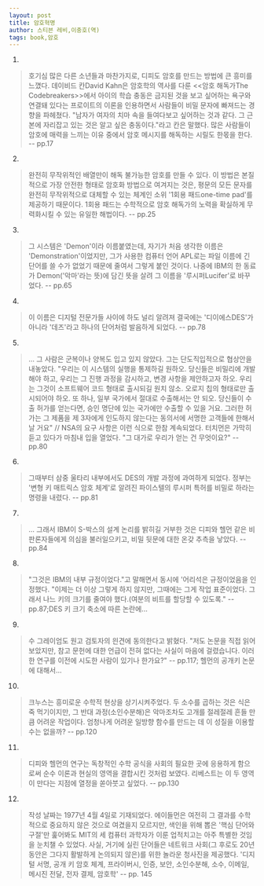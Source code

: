 ```yaml
---
layout: post
title: 암호혁명
author: 스티븐 레비,이충호(역)
tags: book,암호
---
```


1. 
> 호기심 많은 다른 소년들과 마찬가지로, 디피도 암호를 만드는 방법에 큰 흥미를 느꼈다. 데이비드 칸David Kahn은 암호학의 역사를 다룬 <<암호 해독가The Codebreakers>>에서 아이의 학습 충동은 금지된 것을 보고 싶어하는 욕구와 연결돼 있다는 프로이트의 이론을 인용하면서 사람들이 비밀 문자에 빠져드는 경향을 파헤쳤다. "남자가 여자의 치마 속을 들여다보고 싶어하는 것과 같다. 그 근본에 자리잡고 있는 것은 알고 싶은 충동이다."라고 칸은 말했다. 많은 사람들이 암호에 매력을 느끼는 이유 중에서 암호 메시지를 해독하는 시릴도 한몫을 한다. -- pp.17

2. 
> 완전히 무작위적인 배열만이 해독 불가능한 암호를 만들 수 있다. 이 방법은 본질적으로 가장 안전한 형태로 암호화 방법으로 여겨지는 것은, 평문의 모든 문자를 완전히 무작위적으로 대체할 수 있는 체계인 소위 '1회용 패드one-time pad'를 제공하기 때문이다. 1회용 패드는 수학적으로 암호 해독가의 노력을 확실하게 무력화시킬 수 있는 유일한 해법이다. -- pp.25

3. 
> 그 시스템은 'Demon'이라 이름붙였는데, 자기가 처음 생각한 이름은 'Demonstration'이었지만, 그가 사용한 컴퓨터 언어 APL로는 파일 이름에 긴 단어를 쓸 수가 없었기 때문에 줄여서 그렇게 붙인 것이다. 나중에 IBM의 한 동료가 Demon('악마'라는 뜻)에 담긴 뜻을 살려 그 이름을 '루시퍼Lucifer'로 바꾸었다. -- pp.65

4. 
> 이 이름은 디지털 전문가들 사이에 하도 널리 알려져 결국에는 '디이에스DES'가 아니라 '데즈'라고 하나의 단어처럼 발음하게 되었다. -- pp.78

5. 
> ... 그 사람은 군복이나 양복도 입고 있지 않았다. 그는 단도직입적으로 협상안을 내놓았다. "우리는 이 시스템의 실행을 통제하길 원하오. 당신들은 비밀리에 개발해야 하고, 우리는 그 진행 과정을 감시하고, 변경 사항을 제안하고자 하오. 우리는 그것이 소프트웨어 코드 형태로 출시되길 원치 않소. 오로지 칩의 형태로만 출시되어야 하오. 또 하나, 일부 국가에서 절대로 수출해서는 안 되오. 당신들이 수출 허가를 얻는다면, 승인 명단에 있는 국가에만 수출할 수 있을 거요. 그러한 허가는 그 제품을 제 3자에게 인도하지 않는다는 동의서에 서명한 고객들에 한해서 날 거요" // NSA의 요구 사항은 이런 식으로 한참 계속되었다. 터치먼은 가막히 듣고 있다가 마침내 입을 열었다. "그 대가로 우리가 얻는 건 무엇이요?" -- pp.80

6. 
> 그때부터 삼중 울타리 내부에서도 DES의 개발 과정에 과여하게 되었다. 정부는 '변형 키 매트릭스 암호 체계'로 알려진 파이스텔의 루시퍼 특허를 비밀로 하라는 명령을 내렸다. -- pp.81

7. 
> ... 그래서 IBM이 S-박스의 설계 논리를 밝히길 거부한 것은 디피와 헬먼 같은 비판론자들에게 의심을 불러일으키고, 비밀 뒷문에 대한 온갖 추측을 낳았다. -- pp.84

8. 
> "그것은 IBM의 내부 규정이었다."고 말해면서 동시에 '어리석은 규정이었음을 인정했다. "이제는 더 이상 그렇게 하지 않지만, 그때에는 그게 작업 표준이었다. 그래서 나느 키의 크기를 줄여야 했다.(여분의 비트를 할당할 수 있도록." -- pp.87;DES 키 크기 축소에 따른 논란에...

9. 
> 수 그레이엄도 원고 검토자의 읜견에 동의한다고 밝혔다. "저도 논문을 직접 읽어보았지만, 참고 문헌에 대한 언급이 전혀 없다는 사실이 마음에 걸렸습니다. 이러한 연구를 이전에 시도한 사람이 있기나 한가요?" -- pp.117; 헬먼의 공개키 논문에 대해서...

10. 
> 크누스는 흥미로운 수학적 현상을 상기시켜주었다. 두 소수를 곱하는 것은 식은죽 먹기이지만, 그 반대 과정(소인수분해)은 악마조차도 고개를 절레절레 흔들 만큼 어려운 작업이다. 엄청나게 어려운 일방향 함수를 만드는 데 이 성질을 이용할 수는 없을까? -- pp.120

11. 
> 디피와 헬먼의 연구는 독창적인 수학 공식을 사회의 필요한 곳에 응용하게 함으로써 순수 이론과 현실의 영역을 결합시킨 것처럼 보였다. 리베스트는 이 두 영역이 만다는 지점에 열정을 쏟아붓고 싶었다. -- pp.130

12. 
> 작성 날짜는 1977년 4월 4일로 기재되었다. 에이들먼은 여전히 그 결과를 수학적으로 중요하지 않은 것으로 여겼을지 모르지만, 색인을 위해 뽑은 '핵심 단어와 구절'만 훑어봐도 MIT의 세 컴퓨터 과학자가 이룬 업적치고는 아주 특별한 것임을 눈치챌 수 있었다. 사실, 거기에 실린 단어들은 네트워크 사회(그 후로도 20년 동안은 그다지 활발하게 논의되지 않은)를 위한 놀라운 청사진을 제공했다. '디지털 서명, 공개 키 암호 체계, 프라이버시, 인증, 보안, 소인수분해, 소수, 이메일, 메시진 전달, 전자 결제, 암호학' -- pp. 145